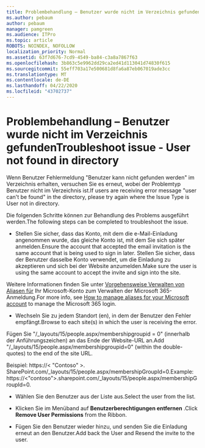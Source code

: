 ```yaml
---
title: Problembehandlung – Benutzer wurde nicht im Verzeichnis gefunden
ms.author: pebaum
author: pebaum
manager: pamgreen
ms.audience: ITPro
ms.topic: article
ROBOTS: NOINDEX, NOFOLLOW
localization_priority: Normal
ms.assetid: 63f7d676-7cd9-4549-ba84-c3a8a7867f63
ms.openlocfilehash: 3b863c5e9962dd29ca2ed41d113041d74830f615
ms.sourcegitcommit: 55eff703a17e500681d8fa6a87eb067019ade3cc
ms.translationtype: MT
ms.contentlocale: de-DE
ms.lasthandoff: 04/22/2020
ms.locfileid: "43702737"
---
```

# <a name="troubleshoot-issue---user-not-found-in-directory"></a><span data-ttu-id="c1f3f-102">Problembehandlung – Benutzer wurde nicht im Verzeichnis gefunden</span><span class="sxs-lookup"><span data-stu-id="c1f3f-102">Troubleshoot issue - User not found in directory</span></span>

<span data-ttu-id="c1f3f-103">Wenn Benutzer Fehlermeldung "Benutzer kann nicht gefunden werden" im Verzeichnis erhalten, versuchen Sie es erneut, wobei der Problemtyp Benutzer nicht im Verzeichnis ist.</span><span class="sxs-lookup"><span data-stu-id="c1f3f-103">If users are receiving error message "user can't be found" in the directory, please try again where the Issue Type is User not in directory.</span></span>

<span data-ttu-id="c1f3f-104">Die folgenden Schritte können zur Behandlung des Problems ausgeführt werden.</span><span class="sxs-lookup"><span data-stu-id="c1f3f-104">The following steps can be completed to troubleshoot the issue.</span></span>

- <span data-ttu-id="c1f3f-105">Stellen Sie sicher, dass das Konto, mit dem die e-Mail-Einladung angenommen wurde, das gleiche Konto ist, mit dem Sie sich später anmelden.</span><span class="sxs-lookup"><span data-stu-id="c1f3f-105">Ensure the account that accepted the email invitation is the same account that is being used to sign in later.</span></span> <span data-ttu-id="c1f3f-106">Stellen Sie sicher, dass der Benutzer dasselbe Konto verwendet, um die Einladung zu akzeptieren und sich bei der Website anzumelden.</span><span class="sxs-lookup"><span data-stu-id="c1f3f-106">Make sure the user is using the same account to accept the invite and sign into the site.</span></span> 

<span data-ttu-id="c1f3f-107">Weitere Informationen finden Sie unter [Vorgehensweise Verwalten von Aliasen für</a> Ihr Microsoft-Konto zum Verwalten der Microsoft 365-Anmeldung](https://support.microsoft.com/help/12407/microsoft-account-how-to-manage-aliases).</span><span class="sxs-lookup"><span data-stu-id="c1f3f-107">For more info, see [How to manage aliases for your Microsoft account</a> to manage the Microsoft 365 login](https://support.microsoft.com/help/12407/microsoft-account-how-to-manage-aliases).</span></span> 

- <span data-ttu-id="c1f3f-108">Wechseln Sie zu jedem Standort (en), in dem der Benutzer den Fehler empfängt.</span><span class="sxs-lookup"><span data-stu-id="c1f3f-108">Browse to each site(s) in which the user is receiving the error.</span></span> 

<span data-ttu-id="c1f3f-109">Fügen Sie "/_layouts/15/people.aspx/membershipgroupid = 0" (innerhalb der Anführungszeichen) an das Ende der Website-URL an.</span><span class="sxs-lookup"><span data-stu-id="c1f3f-109">Add "/_layouts/15/people.aspx/membershipgroupid=0" (within the double-quotes) to the end of the site URL.</span></span> 

<span data-ttu-id="c1f3f-110">Beispiel: https://< "Contoso" >. SharePoint.com/_layouts/15/people.aspx/membershipGroupId=0.</span><span class="sxs-lookup"><span data-stu-id="c1f3f-110">Example: https://<"contoso">.sharepoint.com/_layouts/15/people.aspx/membershipGroupId=0.</span></span>

- <span data-ttu-id="c1f3f-111">Wählen Sie den Benutzer aus der Liste aus.</span><span class="sxs-lookup"><span data-stu-id="c1f3f-111">Select the user from the list.</span></span>

- <span data-ttu-id="c1f3f-112">Klicken Sie im Menüband auf **Benutzerberechtigungen entfernen** .</span><span class="sxs-lookup"><span data-stu-id="c1f3f-112">Click **Remove User Permissions** from the Ribbon.</span></span> 
-  <span data-ttu-id="c1f3f-113">Fügen Sie den Benutzer wieder hinzu, und senden Sie die Einladung erneut an den Benutzer.</span><span class="sxs-lookup"><span data-stu-id="c1f3f-113">Add back the User and Resend the invite to the user.</span></span>


